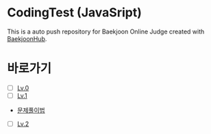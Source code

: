 # CodingTest (JavaSript)

This is a auto push repository for Baekjoon Online Judge created with [BaekjoonHub](https://github.com/BaekjoonHub/BaekjoonHub).

# 바로가기

- [ ] [Lv.0](/프로그래머스/Lv.0/)
- [ ] [Lv.1](/프로그래머스/Lv.1/)
- [문제풀이법](/프로그래머스/README.md)
- [ ] [Lv.2](/프로그래머스/2/)

